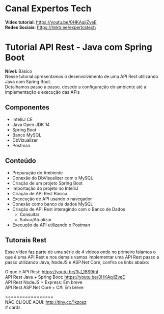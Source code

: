 # Canal Expertos Tech

**Vídeo tutorial:** https://youtu.be/0HKAqjiZveE  
**Redes Sociais:** https://linktr.ee/expertostech  

# Tutorial API Rest - Java com Spring Boot

**Nível:** Básico  
Nesse tutorial apresentamos o desenvolvimento de uma API Rest utilizando Java com Spring Boot.  
Detalhamos passo a passo, desede a configuração do ambiente até a implementação e execução das APIs  

## Componentes
* IntelliJ CE
* Java Open JDK 14
* Spring Boot
* Banco MySQL
* DbVizualizer
* Postman

## Conteúdo
* Preparação do Ambiente
* Conexão do DbVisualizer com o MySQL 
* Criação de um projeto Spring Boot
* Importação do projeto no IntelliJ
* Criação de API Rest Básica
* Excecução de API usando o navegador
* Conexão como banco de dados MySQL
* Criação de API Rest interagindo com o Banco de Dados
  * Consultar
  * Salvar/Atualizar
* Execução da API utilizando o Postman

## Tutorais Rest

Esse vídeo faz parte de uma série de 4 vídeos onde no primeiro falamos o que é uma API Rest e nos demais vamos implementar uma API Rest passo a passo utilizando Java, NodeJS e ASP.Net Core, confira os links abaixo:

O que é API Rest: https://youtu.be/3iJ_1BS9thI  
API Rest Java + Spring Boot: https://youtu.be/0HKAqjiZveE  
API Rest NodeJS + Express: Em breve  
API Rest ASP.Net Core + C#: Em breve  

=================  
NÃO CLIQUE AQUI: http://tiny.cc/1kzosz  
#   c a r d s  
 